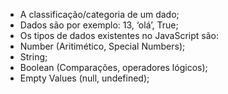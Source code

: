 * A classificação/categoria de um dado;
* Dados são por exemplo: 13, ‘olá’, True;
* Os tipos de dados existentes no JavaScript são:
* Number (Aritimético, Special Numbers);
* String;
* Boolean (Comparações, operadores lógicos);
* Empty Values (null, undefined);